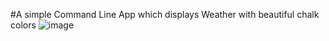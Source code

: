 #A simple Command Line App which displays Weather with beautiful chalk colors
![image](https://github.com/Sneekyboots/Weather-cli-app-/assets/130485384/7b38e384-44db-4bb4-9775-37ed9316ece4)

